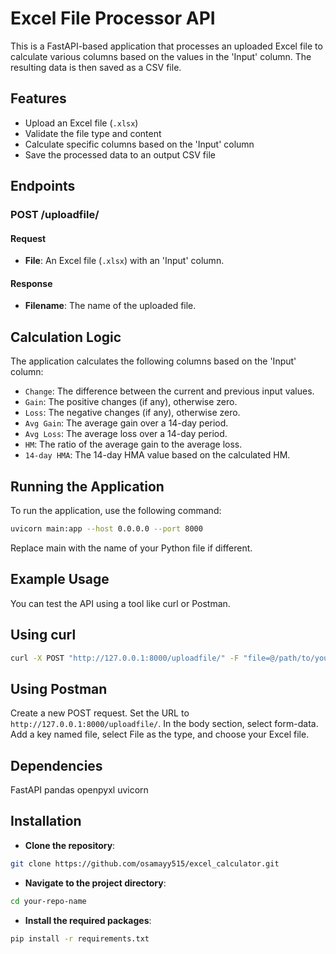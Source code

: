 # Excel File Processor API

This is a FastAPI-based application that processes an uploaded Excel file to calculate various columns based on the values in the 'Input' column. The resulting data is then saved as a CSV file.

## Features

- Upload an Excel file (`.xlsx`)
- Validate the file type and content
- Calculate specific columns based on the 'Input' column
- Save the processed data to an output CSV file

## Endpoints

### POST /uploadfile/

#### Request

- **File**: An Excel file (`.xlsx`) with an 'Input' column.

#### Response

- **Filename**: The name of the uploaded file.

## Calculation Logic

The application calculates the following columns based on the 'Input' column:

- `Change`: The difference between the current and previous input values.
- `Gain`: The positive changes (if any), otherwise zero.
- `Loss`: The negative changes (if any), otherwise zero.
- `Avg Gain`: The average gain over a 14-day period.
- `Avg Loss`: The average loss over a 14-day period.
- `HM`: The ratio of the average gain to the average loss.
- `14-day HMA`: The 14-day HMA value based on the calculated HM.

## Running the Application

To run the application, use the following command:

```bash
uvicorn main:app --host 0.0.0.0 --port 8000
```
Replace main with the name of your Python file if different.

## Example Usage
You can test the API using a tool like curl or Postman.

## Using curl
```bash
curl -X POST "http://127.0.0.1:8000/uploadfile/" -F "file=@/path/to/yourfile.xlsx"
```

## Using Postman
Create a new POST request.
Set the URL to `http://127.0.0.1:8000/uploadfile/`.
In the body section, select form-data.
Add a key named file, select File as the type, and choose your Excel file.

## Dependencies
FastAPI
pandas
openpyxl
uvicorn

## Installation
- **Clone the repository**:
```bash
git clone https://github.com/osamayy515/excel_calculator.git
```
- **Navigate to the project directory**:
```bash
cd your-repo-name
```
- **Install the required packages**:
```bash
pip install -r requirements.txt
```
